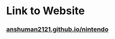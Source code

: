 <h1>Link to Website</h1>

<h3><a href="https://anshuman2121.github.io/nintendo/">anshuman2121.github.io/nintendo</a></h3>

